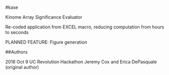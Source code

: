 #kase

Kinome Array Significance Evaluator

Re-coded application from EXCEL macro, reducing computation from hours to seconds

PLANNED FEATURE: Figure generation

##Authors

2016 Oct 9 UC Revolution Hackathon Jeremy Cox and Erica DePasquale (original author)